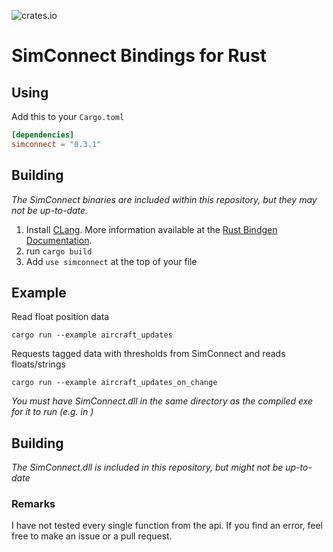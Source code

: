 ![crates.io](https://img.shields.io/crates/v/simconnect)
# SimConnect Bindings for Rust
## Using
Add this to your `Cargo.toml`
```toml
[dependencies]
simconnect = "0.3.1"
```

## Building
*The SimConnect binaries are included within this repository, but they may not be up-to-date.*

1. Install [CLang](https://clang.llvm.org/get_started.html). More information available at the [Rust Bindgen Documentation](https://rust-lang.github.io/rust-bindgen/requirements.html).
2. run `cargo build`
3. Add `use simconnect` at the top of your file

## Example
Read float position data

```
cargo run --example aircraft_updates
```

Requests tagged data with thresholds from SimConnect and reads floats/strings
```
cargo run --example aircraft_updates_on_change
```

*You must have SimConnect.dll in the same directory as the compiled exe for it to run (e.g. in )*

## Building
*The SimConnect.dll is included in this repository, but might not be up-to-date*

### Remarks
I have not tested every single function from the api. If you find an error, feel free to make an issue or a pull request.
